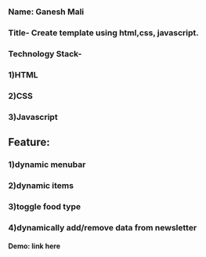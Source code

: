 ### Name: Ganesh Mali
### Title- Create  template using html,css, javascript.



### Technology Stack- 
### 1)HTML
### 2)CSS
### 3)Javascript


##  Feature:
### 1)dynamic menubar
### 2)dynamic items
### 3)toggle food type
### 4)dynamically add/remove data from newsletter



#### Demo: link here
